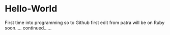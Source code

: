 # Hello-World
First time into programming so to Github
first edit from patra
will be on Ruby soon.....
continued......
